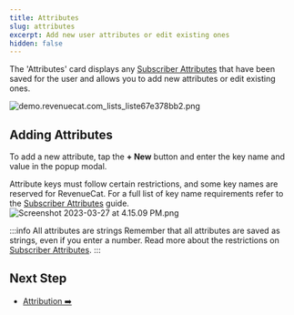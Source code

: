 ```yaml
---
title: Attributes
slug: attributes
excerpt: Add new user attributes or edit existing ones
hidden: false
---
```


The 'Attributes' card displays any [Subscriber Attributes](/customers/subscriber-attributes) that have been saved for the user and allows you to add new attributes or edit existing ones.

![demo.revenuecat.com_lists_liste67e378bb2.png](/images/7631f37-demo.revenuecat.com_lists_liste67e378bb2_2af8c1cb343bc33a14782c683779b027.png)

## Adding Attributes

To add a new attribute, tap the **+ New** button and enter the key name and value in the popup modal.

Attribute keys must follow certain restrictions, and some key names are reserved for RevenueCat. For a full list of key name requirements refer to the [Subscriber Attributes](/customers/subscriber-attributes) guide.
![](/images/12cc8ce-Screenshot_2023-03-27_at_4.15.09_PM_6daa20aee8309dc56e33737f578ebd54.png "Screenshot 2023-03-27 at 4.15.09 PM.png")

:::info All attributes are strings
Remember that all attributes are saved as strings, even if you enter a number. Read more about the restrictions on [Subscriber Attributes](/customers/subscriber-attributes#section-restrictions).
:::

## Next Step

- [Attribution ➡️](/dashboard-and-metrics/customers-group/attribution-card)
